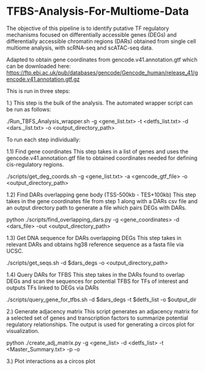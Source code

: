 # TFBS-Analysis-For-Multiome-Data
The objective of this pipeline is to identify putative TF regulatory mechanisms focused on differentially accessible genes (DEGs) and differentially accessible chromatin regions (DARs) obtained from single cell multiome analysis, with scRNA-seq and scATAC-seq data.

Adapted to obtain gene coordinates from gencode.v41.annotation.gtf which can be downloaded here: https://ftp.ebi.ac.uk/pub/databases/gencode/Gencode_human/release_41/gencode.v41.annotation.gtf.gz 

This is run in three steps:

1.) This step is the bulk of the analysis. The automated wrapper script can be run as follows:

./Run_TBFS_Analysis_wrapper.sh -g <gene_list.txt> -t <detfs_list.txt> -d <dars._list.txt> -o <output_directory_path>

To run each step individually:

1.1) Find gene coordinates
This step takes in a list of genes and uses the gencode.v41.annotation.gtf file to obtained coordinates needed for defining cis-regulatory regions.

./scripts/get_deg_coords.sh -g <gene_list.txt> -a <gencode_gtf_file> -o  <output_directory_path>

1.2) Find DARs overlapping gene body (TSS-500kb - TES+100kb)
This step takes in the gene coordinates file from step 1 along with a DARs csv file and an output directory path to generate a file which pairs DEGs with DARs.

python ./scripts/find_overlapping_dars.py -g <gene_coordinates> -d <dars_file> -out <output_directory_path>

1.3) Get DNA sequence for DARs overlapping DEGs
This step takes in relevant DARs and obtains hg38 reference sequence as a fasta file via UCSC.

./scripts/get_seqs.sh -d $dars_degs -o <output_directory_path>

1.4) Query DARs for TFBS
This step takes in the DARs found to overlap DEGs and scan the sequences for potential TFBS for TFs of interest and outputs TFs linked to DEGs via DARs

./scripts/query_gene_for_tfbs.sh -d $dars_degs -t $detfs_list -o $output_dir

2.) Generate adjacency matrix
This script generates an adjacency matrix for a selected set of genes and transcription factors to summarize potential regulatory relationships. The output is used for generating a circos plot for visualization.

python ./create_adj_matrix.py -g <gene_list> -d <detfs_list> -t <Master_Summary.txt> -p <path to TFBS Hits file> -o <output directory path>

3.) Plot interactions as a circos plot
